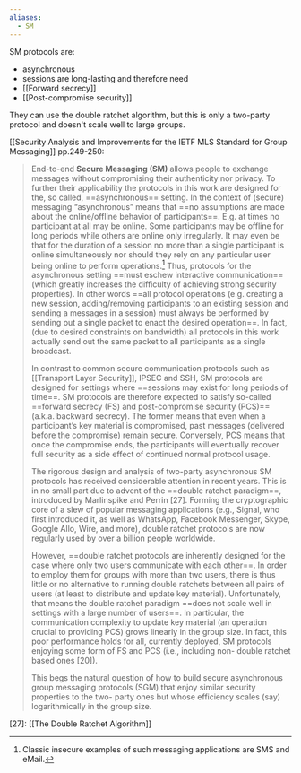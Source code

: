 ```yaml
---
aliases:
  - SM
---
```

SM protocols are:
- asynchronous
- sessions are long-lasting and therefore need
- [[Forward secrecy]]
- [[Post-compromise security]]

They can use the double ratchet algorithm, but this is only a two-party protocol and doesn't scale well to large groups.

[[Security Analysis and Improvements for the IETF MLS Standard for Group Messaging]] pp.249-250:
>End-to-end **Secure Messaging (SM)** allows people to exchange messages without compromising their authenticity nor privacy. To further their applicability the protocols in this work are designed for the, so called, ==asynchronous== setting. In the context of (secure) messaging “asynchronous” means that ==no assumptions are made about the online/offline behavior of participants==. E.g. at times no participant at all may be online. Some participants may be offline for long periods while others are online only irregularly. It may even be that for the duration of a session no more than a single participant is online simultaneously nor should they rely on any particular user being online to perform operations.[^1] Thus, protocols for the asynchronous setting ==must eschew interactive communication== (which greatly increases the difficulty of achieving strong security properties). In other words ==all protocol operations (e.g. creating a new session, adding/removing participants to an existing session and sending a messages in a session) must always be performed by sending out a single packet to enact the desired operation==. In fact, (due to desired constraints on bandwidth) all protocols in this work actually send out the same packet to all participants as a single broadcast. 
>
>In contrast to common secure communication protocols such as [[Transport Layer Security]], IPSEC and SSH, SM protocols are designed for settings where ==sessions may exist for long periods of time==. SM protocols are therefore expected to satisfy so-called ==forward secrecy (FS) and post-compromise security (PCS)== (a.k.a. backward secrecy). The former means that even when a participant’s key material is compromised, past messages (delivered before the compromise) remain secure. Conversely, PCS means that once the compromise ends, the participants will eventually recover full security as a side effect of continued normal protocol usage. 
>
>The rigorous design and analysis of two-party asynchronous SM protocols has received considerable attention in recent years. This is in no small part due to advent of the ==double ratchet paradigm==, introduced by Marlinspike and Perrin \[27]. Forming the cryptographic core of a slew of popular messaging applications (e.g., Signal, who first introduced it, as well as WhatsApp, Facebook Messenger, Skype, Google Allo, Wire, and more), double ratchet protocols are now regularly used by over a billion people worldwide.
>
>However, ==double ratchet protocols are inherently designed for the case where only two users communicate with each other==. In order to employ them for groups with more than two users, there is thus little or no alternative to running double ratchets between all pairs of users (at least to distribute and update key material). Unfortunately, that means the double ratchet paradigm ==does not scale well in settings with a large number of users==. In particular, the communication complexity to update key material (an operation crucial to providing PCS) grows linearly in the group size. In fact, this poor performance holds for all, currently deployed, SM protocols enjoying some form of FS and PCS (i.e., including non- double ratchet based ones \[20]). 
>
>This begs the natural question of how to build secure asynchronous group messaging protocols (SGM) that enjoy similar security properties to the two- party ones but whose efficiency scales (say) logarithmically in the group size.

[^1]: Classic insecure examples of such messaging applications are SMS and eMail.

\[27]: [[The Double Ratchet Algorithm]]